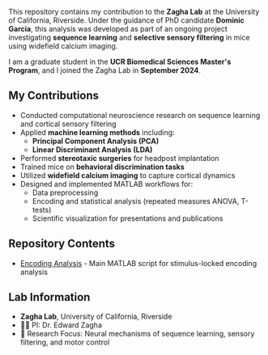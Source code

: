 This repository contains my contribution to the **Zagha Lab** at the University of California, Riverside. Under the guidance of PhD candidate **Dominic Garcia**, this analysis was developed as part of an ongoing project investigating **sequence learning** and **selective sensory filtering** in mice using widefield calcium imaging.

I am a graduate student in the **UCR Biomedical Sciences Master's Program**, and I joined the Zagha Lab in **September 2024**.

## My Contributions

- Conducted computational neuroscience research on sequence learning and cortical sensory filtering
- Applied **machine learning methods** including:
  - **Principal Component Analysis (PCA)**
  - **Linear Discriminant Analysis (LDA)**
- Performed **stereotaxic surgeries** for headpost implantation
- Trained mice on **behavioral discrimination tasks**
- Utilized **widefield calcium imaging** to capture cortical dynamics
- Designed and implemented MATLAB workflows for:
  - Data preprocessing
  - Encoding and statistical analysis (repeated measures ANOVA, T-tests)
  - Scientific visualization for presentations and publications

## Repository Contents

- [Encoding Analysis](Encoding%20Analysis/) - Main MATLAB script for stimulus-locked encoding analysis

## Lab Information

- **Zagha Lab**, University of California, Riverside  
- 🧑‍🏫 PI: Dr. Edward Zagha  
- 🔬 Research Focus: Neural mechanisms of sequence learning, sensory filtering, and motor control
